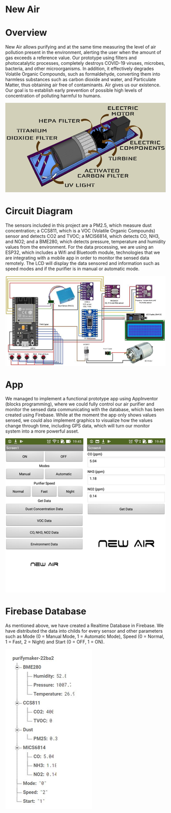 # New Air

# Overview

New Air allows purifying and at the same time measuring the level of air pollution present in the environment, alerting the user when the amount of gas exceeds a reference value. Our prototype using filters and photocatalytic processes, completely destroys COVID-19 viruses, microbes, bacteria, and other microorganisms. In addition, it effectively degrades Volatile Organic Compounds, such as formaldehyde, converting them into harmless substances such as carbon dioxide and water, and Particulate Matter, thus obtaining air free of contaminants. Air gives us our existence. Our goal is to establish early prevention of possible high levels of concentration of polluting harmful to humans.

![](images/NewAir.jpg)

# Circuit Diagram

The sensors included in this project are a PM2.5, which measure dust concentration; a CCS811, which is a VOC (Volatile Organic Compounds) sensor and detects CO2 and TVOC; a MCIS6814, which detects CO, NH3, and NO2; and a BME280, which detects pressure, temperature and humidity values from the environment. For the data processing, we are using an ESP32, which includes a Wifi and Bluetooth module, technologies that we are integrating with a mobile app in order to monitor the sensed data remotely. The LCD will display the data sensored and information such as speed modes and if the purifier is in manual or automatic mode.

![](images/NewAirCircuit.JPG)

# App

We managed to implement a functional prototype app using AppInventor (blocks programming), where we could fully control our air purifier and monitor the sensed data communicating with the database, which has been created using Firebase. While at the moment the app only shows values sensed, we could also implement graphics to visualize how the values change through time, including GPS data, which will turn our monitor system into a more powerful asset.

![](images/App%20Screenshots.png)

# Firebase Database

As mentioned above, we have created a Realtime Database in Firebase. We have distributed the data into childs for every sensor and other parameters such as Mode (0 = Manual Mode, 1 = Automatic Mode), Speed (0 = Normal, 1 = Fast, 2 = Night) and Start (0 = OFF, 1 = ON).

![](images/Firebase.JPG)

